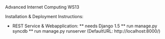 Advanced Internet Computing WS13

Installation & Deployment Instructions:

* REST Service & Webapplication:
** needs Django 1.5
** run manage.py syncdb
** run manage.py runserver (DefaultURL: http://localhost:8000/)
